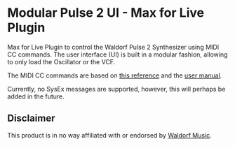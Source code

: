 # Modular Pulse 2 UI - Max for Live Plugin

Max for Live Plugin to control the Waldorf Pulse 2 Synthesizer using MIDI CC commands.
The user interface (UI) is built in a modular fashion, allowing to only load the Oscillator or the VCF.

The MIDI CC commands are based on [this reference](https://downloads.waldorfmusic.com/cloud/index.php/s/KzjAwQjrs497BZF) and the [user manual](https://cloud.waldorfmusic.com/index.php/s/jjKoRMjgHNWER72).

Currently, no SysEx messages are supported, however, this will perhaps be added in the future.

## Disclaimer

This product is in no way affiliated with or endorsed by [Waldorf Music](https://waldorfmusic.com).

